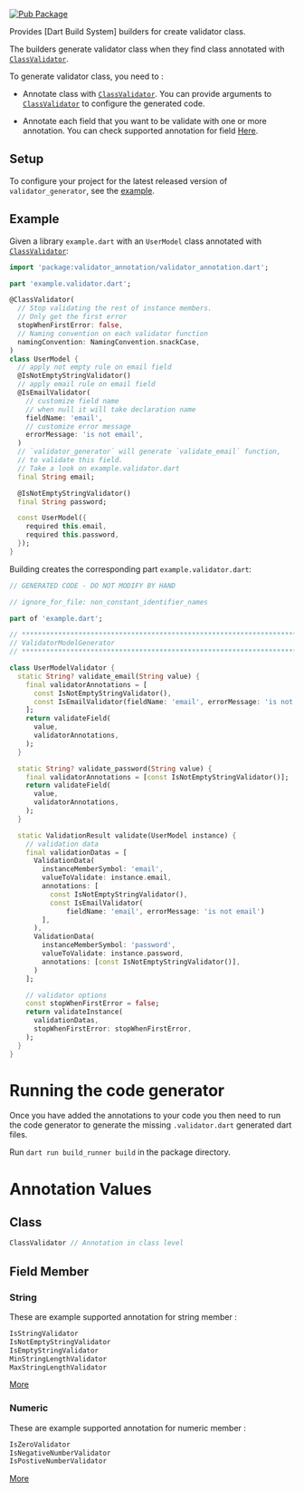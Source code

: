 [![Pub Package](https://img.shields.io/pub/v/validator_generator.svg)](https://pub.dev/packages/validator_generator)

Provides [Dart Build System] builders for create validator class.

The builders generate validator class when they find class annotated with [`ClassValidator`].

To generate validator class, you need to :

- Annotate class with [`ClassValidator`]. You can provide arguments to [`ClassValidator`] to
  configure the generated code.

- Annotate each field that you want to be validate with one or more annotation. You can check supported annotation for field [Here].

## Setup

To configure your project for the latest released version of `validator_generator`, see the [example].

## Example

Given a library `example.dart` with an `UserModel` class annotated with
[`ClassValidator`]:

```dart
import 'package:validator_annotation/validator_annotation.dart';

part 'example.validator.dart';

@ClassValidator(
  // Stop validating the rest of instance members.
  // Only get the first error
  stopWhenFirstError: false,
  // Naming convention on each validator function
  namingConvention: NamingConvention.snackCase,
)
class UserModel {
  // apply not empty rule on email field
  @IsNotEmptyStringValidator()
  // apply email rule on email field
  @IsEmailValidator(
    // customize field name
    // when null it will take declaration name
    fieldName: 'email',
    // customize error message
    errorMessage: 'is not email',
  )
  // `validator_generator` will generate `validate_email` function,
  // to validate this field.
  // Take a look on example.validator.dart
  final String email;

  @IsNotEmptyStringValidator()
  final String password;

  const UserModel({
    required this.email,
    required this.password,
  });
}

```
Building creates the corresponding part `example.validator.dart`:

```dart
// GENERATED CODE - DO NOT MODIFY BY HAND

// ignore_for_file: non_constant_identifier_names

part of 'example.dart';

// **************************************************************************
// ValidatorModelGenerator
// **************************************************************************

class UserModelValidator {
  static String? validate_email(String value) {
    final validatorAnnotations = [
      const IsNotEmptyStringValidator(),
      const IsEmailValidator(fieldName: 'email', errorMessage: 'is not email')
    ];
    return validateField(
      value,
      validatorAnnotations,
    );
  }

  static String? validate_password(String value) {
    final validatorAnnotations = [const IsNotEmptyStringValidator()];
    return validateField(
      value,
      validatorAnnotations,
    );
  }

  static ValidationResult validate(UserModel instance) {
    // validation data
    final validationDatas = [
      ValidationData(
        instanceMemberSymbol: 'email',
        valueToValidate: instance.email,
        annotations: [
          const IsNotEmptyStringValidator(),
          const IsEmailValidator(
              fieldName: 'email', errorMessage: 'is not email')
        ],
      ),
      ValidationData(
        instanceMemberSymbol: 'password',
        valueToValidate: instance.password,
        annotations: [const IsNotEmptyStringValidator()],
      )
    ];

    // validator options
    const stopWhenFirstError = false;
    return validateInstance(
      validationDatas,
      stopWhenFirstError: stopWhenFirstError,
    );
  }
}
```

# Running the code generator

Once you have added the annotations to your code you then need to run the code
generator to generate the missing `.validator.dart` generated dart files.

Run `dart run build_runner build` in the package directory.

# Annotation Values

## Class

```dart
ClassValidator // Annotation in class level
```

## Field Member

### String

These are example supported annotation for string member :

```dart
IsStringValidator
IsNotEmptyStringValidator
IsEmptyStringValidator
MinStringLengthValidator
MaxStringLengthValidator
```

[More](../validator_annotation/lib/annotations/string_annotations/string_metadatas.dart)

### Numeric

These are example supported annotation for numeric member :

```dart
IsZeroValidator
IsNegativeNumberValidator
IsPostiveNumberValidator
```

[More](../validator_annotation/lib/annotations/string_annotations/string_metadatas.dart)


[example]: https://github.com/nandanurseptama/validator_generator.dart/tree/master/example_dart
[Here]: (../validator_annotation/lib/annotations/annotations.dart)
[`ClassValidator`]: https://pub.dev/packages/validator_annotation